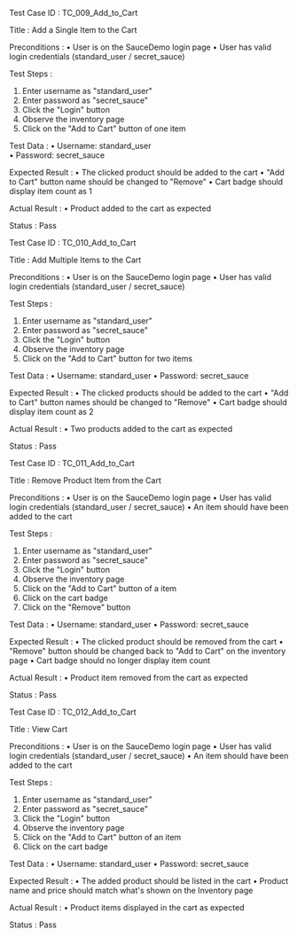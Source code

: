 Test Case ID     : TC_009_Add_to_Cart

Title            : Add a Single Item to the Cart
 
Preconditions    : 
  • User is on the SauceDemo login page
  • User has valid login credentials (standard_user / secret_sauce)  
  
Test Steps       :
  1. Enter username as "standard_user"
  2. Enter password as "secret_sauce"
  3. Click the "Login" button 
  4. Observe the inventory page
  5. Click on the "Add to Cart" button of one item

Test Data        :
  • Username: standard_user  
  • Password: secret_sauce  

Expected Result  : 
  • The clicked product should be added to the cart
  • "Add to Cart" button name should be changed to "Remove"
  • Cart badge should display item count as 1
  	
Actual Result    : • Product added to the cart as expected 

Status           : Pass



Test Case ID     : TC_010_Add_to_Cart

Title            : Add Multiple Items to the Cart
 
Preconditions    : 
  • User is on the SauceDemo login page
  • User has valid login credentials (standard_user / secret_sauce)  
  
Test Steps       :
  1. Enter username as "standard_user"
  2. Enter password as "secret_sauce"
  3. Click the "Login" button 
  4. Observe the inventory page
  5. Click on the "Add to Cart" button for two items

Test Data        :
  • Username: standard_user
  • Password: secret_sauce  

Expected Result  : 
  • The clicked products should be added to the cart
  • "Add to Cart" button names should be changed to "Remove"
  • Cart badge should display item count as 2

Actual Result    : • Two products added to the cart as expected 

Status           : Pass



Test Case ID     : TC_011_Add_to_Cart

Title            : Remove Product Item from the Cart
 
Preconditions    : 
  • User is on the SauceDemo login page
  • User has valid login credentials (standard_user / secret_sauce)
  • An item should have been added to the cart
  
Test Steps       :
  1. Enter username as "standard_user"
  2. Enter password as "secret_sauce"
  3. Click the "Login" button 
  4. Observe the inventory page
  5. Click on the "Add to Cart" button of a item
  6. Click on the cart badge 
  7. Click on the "Remove" button 

Test Data        :
  • Username: standard_user
  • Password: secret_sauce  

Expected Result  : 
  • The clicked product should be removed from the cart
  • "Remove" button should be changed back to "Add to Cart" on the inventory page
  • Cart badge should no longer display item count
  	
Actual Result    : • Product item removed from the cart as expected 

Status           : Pass




Test Case ID     : TC_012_Add_to_Cart

Title            : View Cart
 
Preconditions    : 
  • User is on the SauceDemo login page
  • User has valid login credentials (standard_user / secret_sauce)
  • An item should have been added to the cart
  
Test Steps       :
  1. Enter username as "standard_user"
  2. Enter password as "secret_sauce"
  3. Click the "Login" button 
  4. Observe the inventory page
  5. Click on the "Add to Cart" button of an item
  6. Click on the cart badge 
  

Test Data        :
  • Username: standard_user
  • Password: secret_sauce  

Expected Result  : 
  • The added product should be listed in the cart
  • Product name and price should match what's shown on the Inventory page

Actual Result    : • Product items displayed in the cart as expected 

Status           : Pass